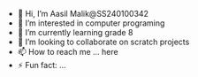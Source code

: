 - 👋 Hi, I’m Aasil Malik@SS240100342
- 👀 I’m interested in computer programing
- 🌱 I’m currently learning grade 8
- 💞️ I’m looking to collaborate on scratch projects
- 📫 How to reach me ... here
- ⚡ Fun fact: ...

<!---
SS240100342/SS240100342 is a ✨ special ✨ repository because its `README.md` (this file) appears on your GitHub profile.
You can click the Preview link to take a look at your changes.
--->
